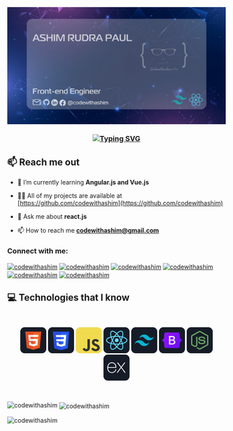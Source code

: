 <img align="center" src="https://github.com/codewithashim/codewithashim/blob/main/img/gitBanner.png" alt="codewithashim" />

<h3 align="center">
<a href="https://git.io/typing-svg"><img src="https://readme-typing-svg.demolab.com?font=Fira+Code&size=24&pause=1000&center=true&vCenter=true&multiline=true&width=460&lines=Hey+I'm+Ashim+Rudra+Paul+%3C%2F%3E" alt="Typing SVG" /></a>
</h3>

## :mailbox: Reach me out

- 🌱 I’m currently learning **Angular.js and Vue.js**

- 👨‍💻 All of my projects are available at [https://github.com/codewithashim](https://github.com/codewithashim)

- 💬 Ask me about **react.js**

- 📫 How to reach me **codewithashim@gmail.com**

<h3 align="left">Connect with me:</h3>
<p align="left">
  <a href="https://codepen.io/codewithashim" target="blank"><img align="center" src="https://raw.githubusercontent.com/rahuldkjain/github-profile-readme-generator/master/src/images/icons/Social/codepen.svg" alt="codewithashim" height="30" width="40" /></a>
  <a href="https://twitter.com/codewithashim" target="blank"><img align="center" src="https://raw.githubusercontent.com/rahuldkjain/github-profile-readme-generator/master/src/images/icons/Social/twitter.svg" alt="codewithashim" height="30" width="40" /></a>
  <a href="https://linkedin.com/in/codewithashim" target="blank"><img align="center" src="https://raw.githubusercontent.com/rahuldkjain/github-profile-readme-generator/master/src/images/icons/Social/linked-in-alt.svg" alt="codewithashim" height="30" width="40" /></a>
  <a href="https://codesandbox.com/codewithashim" target="blank"><img align="center" src="https://cdn.jsdelivr.net/npm/simple-icons@3.0.1/icons/codesandbox.svg" alt="codewithashim" height="30" width="40" /></a>
  <a href="https://fb.com/codewithashim" target="blank"><img align="center" src="https://raw.githubusercontent.com/rahuldkjain/github-profile-readme-generator/master/src/images/icons/Social/facebook.svg" alt="codewithashim" height="30" width="40" /></a>
  <a href="https://instagram.com/codewithashim" target="blank"><img align="center" src="https://raw.githubusercontent.com/rahuldkjain/github-profile-readme-generator/master/src/images/icons/Social/instagram.svg" alt="codewithashim" height="30" width="40" /></a>
</p>

## :computer: Technologies that I know
<br>
<p align="center">
    <img src="https://github.com/codewithashim/codewithashim/blob/main/img/icons/HTML.png"/>
    <img src="https://github.com/codewithashim/codewithashim/blob/main/img/icons/css.png"/>
    <img src="https://github.com/codewithashim/codewithashim/blob/main/img/icons/JavaScript.png"/>
    <img src="https://github.com/codewithashim/codewithashim/blob/main/img/icons/react.png"/>
    <img src="https://github.com/codewithashim/codewithashim/blob/main/img/icons/tailwind.png"/>
    <img src="https://github.com/codewithashim/codewithashim/blob/main/img/icons/Bootsrap.png"/>
    <img src="https://github.com/codewithashim/codewithashim/blob/main/img/icons/node.png"/>
    <img src="https://github.com/codewithashim/codewithashim/blob/main/img/icons/express.png"/>
</p>
<br/>


<p><img align="left" src="https://github-readme-stats.vercel.app/api/top-langs?username=codewithashim&show_icons=true&locale=en&layout=compact" alt="codewithashim" /></p>

<p>&nbsp;<img align="center" src="https://github-readme-stats.vercel.app/api?username=codewithashim&show_icons=true&locale=en" alt="codewithashim" /></p>

<p><img align="center" src="https://github-readme-streak-stats.herokuapp.com/?user=codewithashim&" alt="codewithashim" /></p>

